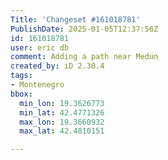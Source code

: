 ```yaml
---
Title: 'Changeset #161018781'
PublishDate: 2025-01-05T12:37:56Z
id: 161018781
user: eric db
comment: Adding a path near Medun
created_by: iD 2.30.4
tags:
- Montenegro
bbox:
  min_lon: 19.3626773
  min_lat: 42.4771326
  max_lon: 19.3660932
  max_lat: 42.4810151

---
```

